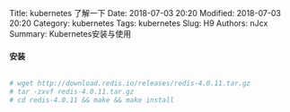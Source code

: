 Title: kubernetes 了解一下
Date: 2018-07-03 20:20
Modified: 2018-07-03 20:20
Category: kubernetes
Tags: kubernetes
Slug: H9
Authors: nJcx
Summary: Kubernetes安装与使用


#### 安装


```bash

# wget http://download.redis.io/releases/redis-4.0.11.tar.gz
# tar -zxvf redis-4.0.11.tar.gz
# cd redis-4.0.11 && make && make install 

```

